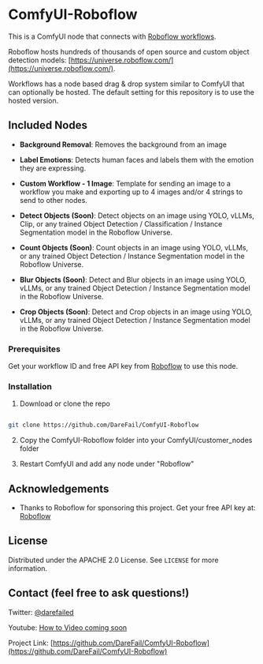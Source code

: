 # ComfyUI-Roboflow

  This is a ComfyUI node that connects with [Roboflow workflows](https://roboflow.com/workflows/build). 
  
  Roboflow hosts hundreds of thousands of open source and custom object detection models: [https://universe.roboflow.com/](https://universe.roboflow.com/).

  Workflows has a node based drag & drop system similar to ComfyUI that can optionally be hosted. The default setting for this repository is to use the hosted version.


## Included Nodes

-  **Background Removal**: Removes the background from an image

-  **Label Emotions**: Detects human faces and labels them with the emotion they are expressing.

-  **Custom Workflow - 1 Image**: Template for sending an image to a workflow you make and exporting up to 4 images and/or 4 strings to send to other nodes.

-  **Detect Objects (Soon)**: Detect objects on an image using YOLO, vLLMs, Clip, or any trained Object Detection / Classification / Instance Segmentation model in the Roboflow Universe.

-  **Count Objects (Soon)**: Count objects in an image using YOLO, vLLMs, or any trained Object Detection / Instance Segmentation model in the Roboflow Universe.

-  **Blur Objects (Soon)**: Detect and Blur objects in an image using YOLO, vLLMs, or any trained Object Detection / Instance Segmentation model in the Roboflow Universe.

-  **Crop Objects (Soon)**: Detect and Crop objects in an image using YOLO, vLLMs, or any trained Object Detection / Instance Segmentation model in the Roboflow Universe.



### Prerequisites

  
Get your workflow ID and free API key from [Roboflow](https://roboflow.com/) to use this node.

  

### Installation

  

1. Download or clone the repo

```sh

git clone https://github.com/DareFail/ComfyUI-Roboflow

```



2. Copy the ComfyUI-Roboflow folder into your ComfyUI/customer_nodes folder



3. Restart ComfyUI and add any node under "Roboflow"



## Acknowledgements

  

- Thanks to Roboflow for sponsoring this project. Get your free API key at: [Roboflow](https://roboflow.com/)



## License
  

Distributed under the APACHE 2.0 License. See `LICENSE` for more information.

  

## Contact (feel free to ask questions!)

  

Twitter: [@darefailed](https://twitter.com/darefailed)

  

Youtube: [How to Video coming soon](https://www.youtube.com/@darefail)

  

Project Link: [https://github.com/DareFail/ComfyUI-Roboflow](https://github.com/DareFail/ComfyUI-Roboflow)
